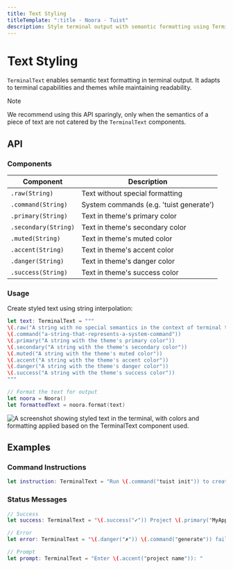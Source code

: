 ```yaml
---
title: Text Styling
titleTemplate: ":title · Noora · Tuist"
description: Style terminal output with semantic formatting using TerminalText.
---
```


# Text Styling

`TerminalText` enables semantic text formatting in terminal output. It adapts to terminal capabilities and themes while maintaining readability.

> [!NOTE]
> We recommend using this API sparingly, only when the semantics of a piece of text are not catered by the  `TerminalText` components.
## API

### Components

| Component | Description |
| --- | --- |
| `.raw(String)` | Text without special formatting |
| `.command(String)` | System commands (e.g. 'tuist generate') |
| `.primary(String)` | Text in theme's primary color |
| `.secondary(String)` | Text in theme's secondary color |
| `.muted(String)` | Text in theme's muted color |
| `.accent(String)` | Text in theme's accent color |
| `.danger(String)` | Text in theme's danger color |
| `.success(String)` | Text in theme's success color |

### Usage

Create styled text using string interpolation:

```swift
let text: TerminalText = """
\(.raw("A string with no special semantics in the context of terminal text."))
\(.command("a-string-that-represents-a-system-command"))
\(.primary("A string with the theme's primary color"))
\(.secondary("A string with the theme's secondary color"))
\(.muted("A string with the theme's muted color"))
\(.accent("A string with the theme's accent color"))
\(.danger("A string with the theme's danger color"))
\(.success("A string with the theme's success color"))
"""

// Format the text for output
let noora = Noora()
let formattedText = noora.format(text)
```

![A screenshot showing styled text in the terminal, with colors and formatting applied based on the TerminalText component used.](/text-styling.png)

## Examples

### Command Instructions

```swift
let instruction: TerminalText = "Run \(.command("tuist init")) to create a project"
```

### Status Messages

```swift
// Success
let success: TerminalText = "\(.success("✓")) Project \(.primary("MyApp")) created"

// Error
let error: TerminalText = "\(.danger("✗")) \(.command("generate")) failed"

// Prompt
let prompt: TerminalText = "Enter \(.accent("project name")): "
```